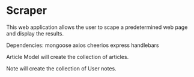 # Scraper

This web application allows the user to scape a predetermined web page and display the results. 


Dependencies:
mongoose
axios
cheerios
express
handlebars
 
Article Model will create the collection of articles.

Note will create the collection of User notes.

